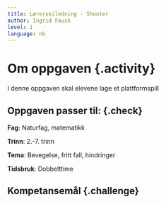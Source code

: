 ```yaml
---
title: Lærerveiledning - Shooter
author: Ingrid Fausk
level: 1
language: nb
---
```



# Om oppgaven {.activity}

I denne oppgaven skal elevene lage et plattformspill

## Oppgaven passer til: {.check}

 __Fag__: Naturfag, matematikk

__Trinn__: 2.-7. trinn

__Tema__: Bevegelse, fritt fall, hindringer

__Tidsbruk__: Dobbelttime

## Kompetansemål {.challenge}

